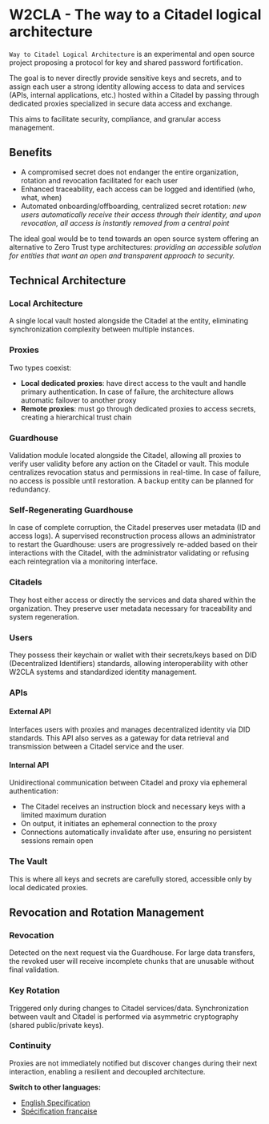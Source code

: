 # W2CLA - The way to a Citadel logical architecture

`Way to Citadel Logical Architecture` is an experimental and open source project proposing a protocol for key and shared password fortification.

The goal is to never directly provide sensitive keys and secrets, and to assign each user a strong identity allowing access to data and services (APIs, internal applications, etc.) hosted within a Citadel by passing through dedicated proxies specialized in secure data access and exchange.

This aims to facilitate security, compliance, and granular access management.

## Benefits

- A compromised secret does not endanger the entire organization, rotation and revocation facilitated for each user
- Enhanced traceability, each access can be logged and identified (who, what, when)
- Automated onboarding/offboarding, centralized secret rotation: *new users automatically receive their access through their identity, and upon revocation, all access is instantly removed from a central point*

The ideal goal would be to tend towards an open source system offering an alternative to Zero Trust type architectures: *providing an accessible solution for entities that want an open and transparent approach to security.*

## Technical Architecture

### Local Architecture
A single local vault hosted alongside the Citadel at the entity, eliminating synchronization complexity between multiple instances.

### Proxies
Two types coexist:
- **Local dedicated proxies**: have direct access to the vault and handle primary authentication. In case of failure, the architecture allows automatic failover to another proxy
- **Remote proxies**: must go through dedicated proxies to access secrets, creating a hierarchical trust chain

### Guardhouse
Validation module located alongside the Citadel, allowing all proxies to verify user validity before any action on the Citadel or vault. This module centralizes revocation status and permissions in real-time. In case of failure, no access is possible until restoration. A backup entity can be planned for redundancy.

### Self-Regenerating Guardhouse
In case of complete corruption, the Citadel preserves user metadata (ID and access logs). A supervised reconstruction process allows an administrator to restart the Guardhouse: users are progressively re-added based on their interactions with the Citadel, with the administrator validating or refusing each reintegration via a monitoring interface.

### Citadels
They host either access or directly the services and data shared within the organization. They preserve user metadata necessary for traceability and system regeneration.

### Users
They possess their keychain or wallet with their secrets/keys based on DID (Decentralized Identifiers) standards, allowing interoperability with other W2CLA systems and standardized identity management.

### APIs

#### External API
Interfaces users with proxies and manages decentralized identity via DID standards. This API also serves as a gateway for data retrieval and transmission between a Citadel service and the user.

#### Internal API
Unidirectional communication between Citadel and proxy via ephemeral authentication:
- The Citadel receives an instruction block and necessary keys with a limited maximum duration
- On output, it initiates an ephemeral connection to the proxy
- Connections automatically invalidate after use, ensuring no persistent sessions remain open

### The Vault
This is where all keys and secrets are carefully stored, accessible only by local dedicated proxies.

## Revocation and Rotation Management

### Revocation
Detected on the next request via the Guardhouse. For large data transfers, the revoked user will receive incomplete chunks that are unusable without final validation.

### Key Rotation
Triggered only during changes to Citadel services/data. Synchronization between vault and Citadel is performed via asymmetric cryptography (shared public/private keys).

### Continuity
Proxies are not immediately notified but discover changes during their next interaction, enabling a resilient and decoupled architecture.

**Switch to other languages:**
- [English Specification](/specs/spec.en.md)
- [Spécification française](/specs/spec.fr.md)

